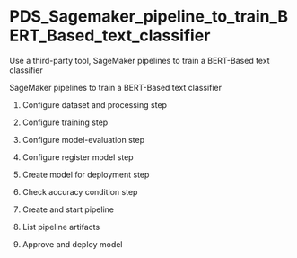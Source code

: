 # PDS_Sagemaker_pipeline_to_train_BERT_Based_text_classifier
 Use a third-party tool, SageMaker pipelines to train a BERT-Based text classifier


SageMaker pipelines to train a BERT-Based text classifier
1. Configure dataset and processing step

2. Configure training step

3. Configure model-evaluation step

4. Configure register model step

5. Create model for deployment step

6. Check accuracy condition step

7. Create and start pipeline

8. List pipeline artifacts

9. Approve and deploy model
